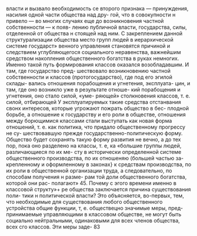 власти и вызвало веобходимость се второго признака —
принуждения, насилия одной части общества над дру-
гой, что в совокупности н привело — во многих случаях
еще до возникновения частной собственности — к появ-
лению публичной власти, государства, силы, отделенной
от общества н стоящей над ним.
С закреплением данной структурализации общества
место групп людей в иерархической системе государст»
венного управления становятся причиной и следствием
углубляющегося социального неравенства, важнейшим
средством накопления общественного богатства в руках
немногих. Именно такой путь формирования классов
оказался возобладавшим. И там, где государство пред-
шествовало возникновению частной собственности и
классов (протогосударство), где под его эгилой склады-
вались отношения порабощения и угнетения, эксплуата-
цин, и там, где оно возникло уже в результате отноше-
кий порабощения и угнетения, оно стало силой, «уме-
ряющей» столкновения классов, т. е. силой, отбирающей
У эксплуатируемых такие средства отстанвания свонх
интересов, которые угрожают пожрать общество в бес-
плодной борьбе, а отношение к государству и его роли
в обществе, отношения между борющимися классами
стали выступать как новая форма отношений, т. е. как
политика, что придало общественному прогрессу не су-
шествовавшую прежде  государственно-политическую
форму.
Общество будет сохранять такую форму развития не
вечно, а до тех пор, пока оно разделено на классы, т. е,
ка «большие группы людей, различающиеся по их ме-
сту в исторически определенной системе общественного
производства, по их отношеняю (большей частью за-
крепленному и оформленному в законах} к средствам
производства, по их роли в общественной организации
труда, а следовательно, по способам получения н разме-
рам той доли общественного богатства, которой они рас-
полагают» 45.
Почему с эгого времени именно в классовой структу»+
ре общества заключается причина существования поли-
тики н политической власти?
Это объясняется, во-первых, тем, что необходимые
для существования любого общественного устройства
общие функции, т, е. обществецно значимые меры, пред-
принимаемые управляющими в классовом обществе, не
могут быть социально нейтральными, одинаковыми для
всех членов общества, всех сго классов. Эти меры заде-
83
